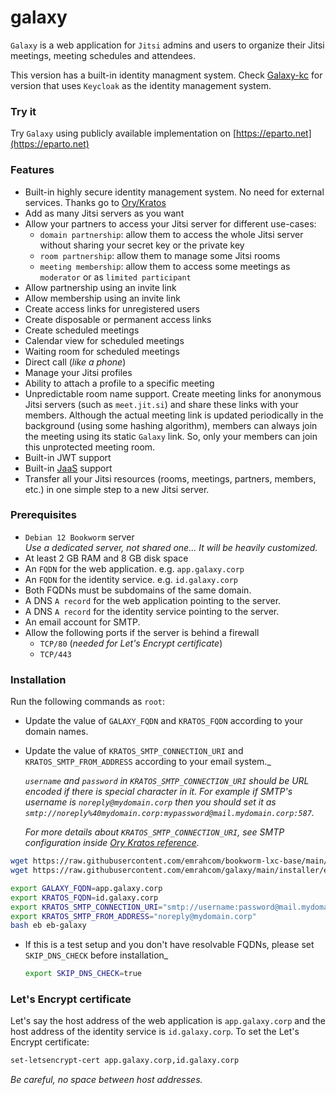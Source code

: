 # galaxy

`Galaxy` is a web application for `Jitsi` admins and users to organize their
Jitsi meetings, meeting schedules and attendees.

This version has a built-in identity managment system. Check
[Galaxy-kc](https://github.com/emrahcom/galaxy-kc) for version that uses
`Keycloak` as the identity management system.

### Try it

Try `Galaxy` using publicly available implementation on
[https://eparto.net](https://eparto.net)

### Features

- Built-in highly secure identity management system. No need for external
  services. Thanks go to [Ory/Kratos](https://github.com/ory/kratos)
- Add as many Jitsi servers as you want
- Allow your partners to access your Jitsi server for different use-cases:
  - `domain partnership`: allow them to access the whole Jitsi server without
    sharing your secret key or the private key
  - `room partnership`: allow them to manage some Jitsi rooms
  - `meeting membership`: allow them to access some meetings as `moderator` or
    as `limited participant`
- Allow partnership using an invite link
- Allow membership using an invite link
- Create access links for unregistered users
- Create disposable or permanent access links
- Create scheduled meetings
- Calendar view for scheduled meetings
- Waiting room for scheduled meetings
- Direct call (_like a phone_)
- Manage your Jitsi profiles
- Ability to attach a profile to a specific meeting
- Unpredictable room name support. Create meeting links for anonymous Jitsi
  servers (such as `meet.jit.si`) and share these links with your members.
  Although the actual meeting link is updated periodically in the background
  (using some hashing algorithm), members can always join the meeting using its
  static `Galaxy` link. So, only your members can join this unprotected meeting
  room.
- Built-in JWT support
- Built-in [JaaS](https://jaas.8x8.vc) support
- Transfer all your Jitsi resources (rooms, meetings, partners, members, etc.)
  in one simple step to a new Jitsi server.

### Prerequisites

- `Debian 12 Bookworm` server\
  _Use a dedicated server, not shared one... It will be heavily customized._
- At least 2 GB RAM and 8 GB disk space
- An `FQDN` for the web application. e.g. `app.galaxy.corp`
- An `FQDN` for the identity service. e.g. `id.galaxy.corp`
- Both FQDNs must be subdomains of the same domain.
- A DNS `A record` for the web application pointing to the server.
- A DNS `A record` for the identity service pointing to the server.
- An email account for SMTP.
- Allow the following ports if the server is behind a firewall
  - `TCP/80` (_needed for Let's Encrypt certificate_)
  - `TCP/443`

### Installation

Run the following commands as `root`:

- Update the value of `GALAXY_FQDN` and `KRATOS_FQDN` according to your domain
  names.

- Update the value of `KRATOS_SMTP_CONNECTION_URI` and
  `KRATOS_SMTP_FROM_ADDRESS` according to your email system._

  _`username` and `password` in `KRATOS_SMTP_CONNECTION_URI` should be URL
  encoded if there is special character in it. For example if SMTP's username is
  `noreply@mydomain.corp` then you should set it as
  `smtp://noreply%40mydomain.corp:mypassword@mail.mydomain.corp:587`._

  _For more details about `KRATOS_SMTP_CONNECTION_URI`, see SMTP configuration
  inside
  [Ory Kratos reference](https://www.ory.sh/docs/kratos/reference/configuration)._

```bash
wget https://raw.githubusercontent.com/emrahcom/bookworm-lxc-base/main/installer/eb
wget https://raw.githubusercontent.com/emrahcom/galaxy/main/installer/eb-galaxy.conf

export GALAXY_FQDN=app.galaxy.corp
export KRATOS_FQDN=id.galaxy.corp
export KRATOS_SMTP_CONNECTION_URI="smtp://username:password@mail.mydomain.corp:587"
export KRATOS_SMTP_FROM_ADDRESS="noreply@mydomain.corp"
bash eb eb-galaxy
```

- If this is a test setup and you don't have resolvable FQDNs, please set
  `SKIP_DNS_CHECK` before installation_

  ```bash
  export SKIP_DNS_CHECK=true
  ```

### Let's Encrypt certificate

Let's say the host address of the web application is `app.galaxy.corp` and the
host address of the identity service is `id.galaxy.corp`. To set the Let's
Encrypt certificate:

```bash
set-letsencrypt-cert app.galaxy.corp,id.galaxy.corp
```

_Be careful, no space between host addresses._
